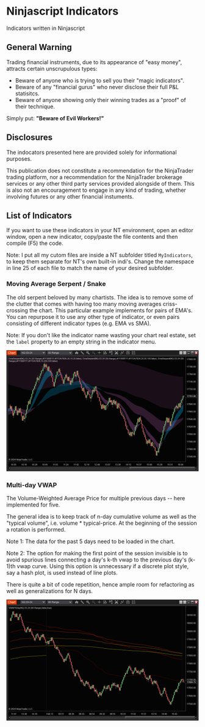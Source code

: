 # Ninjascript Indicators
Indicators written in Ninjascript

## General Warning
Trading financial instruments, due to its appearance of "easy money", attracts certain unscrupulous types:
 
 * Beware of anyone who is trying to sell you their "magic indicators".
 * Beware of any "financial gurus" who never disclose their full P&L statisitcs. 
 * Beware of anyone showing only their winning trades as a "proof" of their technique.

Simply put: **"Beware of Evil Workers!"**

## Disclosures
The indocators presented here are provided solely for informational purposes.

This publication does not constitute a recommendation for the NinjaTrader trading platform, nor a recommendation for the NinjaTrader brokerage services or any other third party services provided alongside of them. This is also not an encouragement to engage in any kind of trading, whether involving futures or any other financial instuments.


## List of Indicators

If you want to use these indicators in your NT environment, open an editor window, open a new indicator, copy/paste the file contents and then compile (F5) the code.

Note: I put all my cutom files are inside a NT subfolder titled `MyIndicators`, to keep them separate for NT's own built-in indi's. Change the namespace in line 25 of each file to match the name of your desired subfolder.

### Moving Average Serpent / Snake
The old serpent beloved by many chartists. The idea is to remove some of the clutter that comes with having too many moving averages criss-crossing the chart. This particular example implements for pairs of EMA's. You can repurpose it to use any other type of indicator, or even pairs consisting of different indicator types (e.g. EMA vs SMA).

Note: If you don't like the indicator name wasting your chart real estate, set the `label` property to an empty string in the indicator menu.

![Ema Serpents](figures/EmaSerpents.png)

### Multi-day VWAP
The Volume-Weighted Average Price for multiple previous days -- here implemented for five.

The general idea is to keep track of n-day cumulative volume as well as the "typical volume", i.e. volume * typical-price. At the beginning of the session a rotation is performed. 

Note 1: The data for the past 5 days need to be loaded in the chart.

Note 2: The option for making the first point of the session invisible is to avoid spurious lines connecting a day's k-th vwap to the previous day's (k-1)th vwap curve. Using this option is unnecessary if a discrete plot style, say a hash plot, is used instead of line plots.

There is quite a bit of code repetition, hence ample room for refactoring as well as generalizations for N days.

![5-Day VWAP](figures/VWAP5Day.png)
